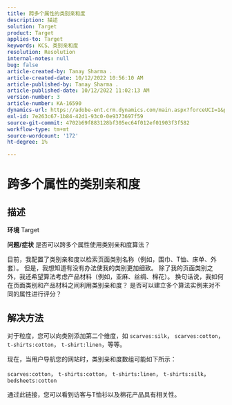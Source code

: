 ```yaml
---
title: 跨多个属性的类别亲和度
description: 描述
solution: Target
product: Target
applies-to: Target
keywords: KCS、类别亲和度
resolution: Resolution
internal-notes: null
bug: false
article-created-by: Tanay Sharma .
article-created-date: 10/12/2022 10:56:10 AM
article-published-by: Tanay Sharma .
article-published-date: 10/12/2022 11:02:13 AM
version-number: 3
article-number: KA-16590
dynamics-url: https://adobe-ent.crm.dynamics.com/main.aspx?forceUCI=1&pagetype=entityrecord&etn=knowledgearticle&id=3df49f79-1c4a-ed11-bba2-0022480868ff
exl-id: 7e263c67-1b84-42d1-93c0-0e9373697f59
source-git-commit: 4702b69f883128bf305ec64f012ef01903f3f582
workflow-type: tm+mt
source-wordcount: '172'
ht-degree: 1%

---
```


# 跨多个属性的类别亲和度

## 描述

<b>环境</b>
Target


<b>问题/症状</b>
是否可以跨多个属性使用类别亲和度算法？

目前，我配置了类别亲和度以检索页面类别名称（例如，围巾、T恤、床单、外套）。 但是，我想知道有没有办法使我的类别更加细致。 除了我的页面类别之外，我还希望算法考虑产品材料（例如，亚麻、丝绸、棉花）。 换句话说，我如何在页面类别和产品材料之间利用类别亲和度？ 是否可以建立多个算法实例来对不同的属性进行评分？


## 解决方法


对于粒度，您可以向类别添加第二个维度，如 `scarves:silk`， `scarves:cotton`， `t-shirts:cotton`， `t-shirt:linen`，等等。

现在，当用户导航您的网站时，类别亲和度数组可能如下所示：

`scarves:cotton`， `t-shirts:cotton`， `t-shirts:linen`， `t-shirts:silk`， `bedsheets:cotton`

通过此链接，您可以看到访客与T恤衫以及棉花产品具有相关性。
